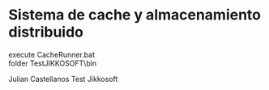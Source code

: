 # Sistema de cache y almacenamiento distribuido

execute CacheRunner.bat  
folder TestJIKKOSOFT\bin   

Julian Castellanos Test Jikkosoft

